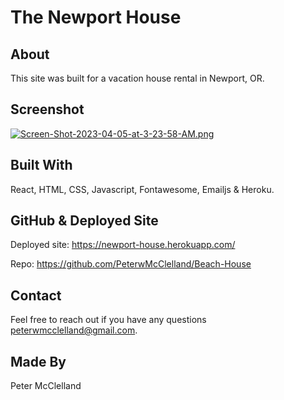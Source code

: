 # The Newport House

## About
This site was built for a vacation house rental in Newport, OR.

## Screenshot
[![Screen-Shot-2023-04-05-at-3-23-58-AM.png](https://i.postimg.cc/VvxQvqyQ/Screen-Shot-2023-04-05-at-3-23-58-AM.png)](https://postimg.cc/MfmrrjKd)

## Built With
React, HTML, CSS, Javascript, Fontawesome, Emailjs & Heroku.

## GitHub & Deployed Site

Deployed site: https://newport-house.herokuapp.com/

Repo: https://github.com/PeterwMcClelland/Beach-House

## Contact
Feel free to reach out if you have any questions peterwmcclelland@gmail.com.

## Made By
Peter McClelland
